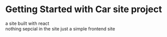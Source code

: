 # Getting Started with Car site project

a site built with react <br />
nothing sepcial in the site just a simple frontend site <br />
